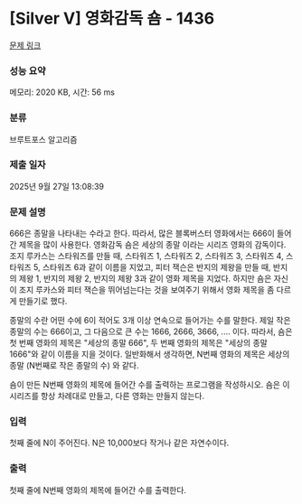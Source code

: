 # [Silver V] 영화감독 숌 - 1436 

[문제 링크](https://www.acmicpc.net/problem/1436) 

### 성능 요약

메모리: 2020 KB, 시간: 56 ms

### 분류

브루트포스 알고리즘

### 제출 일자

2025년 9월 27일 13:08:39

### 문제 설명

<p>666은 종말을 나타내는 수라고 한다. 따라서, 많은 블록버스터 영화에서는 666이 들어간 제목을 많이 사용한다. 영화감독 숌은 세상의 종말 이라는 시리즈 영화의 감독이다. 조지 루카스는 스타워즈를 만들 때, 스타워즈 1, 스타워즈 2, 스타워즈 3, 스타워즈 4, 스타워즈 5, 스타워즈 6과 같이 이름을 지었고, 피터 잭슨은 반지의 제왕을 만들 때, 반지의 제왕 1, 반지의 제왕 2, 반지의 제왕 3과 같이 영화 제목을 지었다. 하지만 숌은 자신이 조지 루카스와 피터 잭슨을 뛰어넘는다는 것을 보여주기 위해서 영화 제목을 좀 다르게 만들기로 했다.</p>

<p>종말의 수란 어떤 수에 6이 적어도 3개 이상 연속으로 들어가는 수를 말한다. 제일 작은 종말의 수는 666이고, 그 다음으로 큰 수는 1666, 2666, 3666, .... 이다. 따라서, 숌은 첫 번째 영화의 제목은 "세상의 종말 666", 두 번째 영화의 제목은 "세상의 종말 1666"와 같이 이름을 지을 것이다. 일반화해서 생각하면, N번째 영화의 제목은 세상의 종말 (N번째로 작은 종말의 수) 와 같다.</p>

<p>숌이 만든 N번째 영화의 제목에 들어간 수를 출력하는 프로그램을 작성하시오. 숌은 이 시리즈를 항상 차례대로 만들고, 다른 영화는 만들지 않는다.</p>

### 입력 

 <p>첫째 줄에 N이 주어진다. N은 10,000보다 작거나 같은 자연수이다.</p>

### 출력 

 <p>첫째 줄에 N번째 영화의 제목에 들어간 수를 출력한다.</p>

